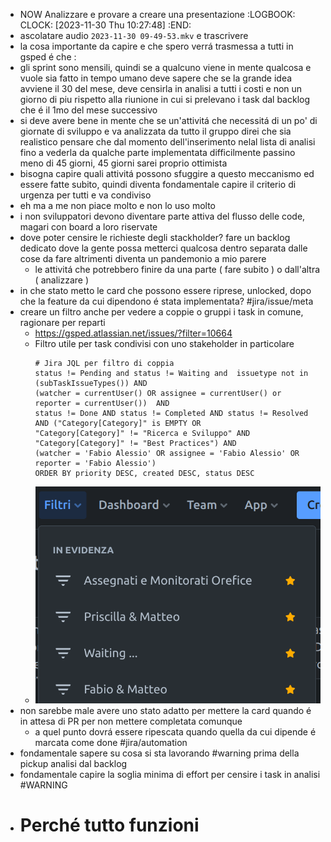 - NOW Analizzare e provare a creare una presentazione
  :LOGBOOK:
  CLOCK: [2023-11-30 Thu 10:27:48]
  :END:
- ascolatare audio `2023-11-30 09-49-53.mkv` e trascrivere
- la cosa importante da capire e che spero verrá trasmessa a tutti in gsped é che :
- gli sprint sono mensili, quindi se a qualcuno viene in mente qualcosa e vuole sia fatto in tempo umano deve sapere che se la grande idea avviene il 30 del mese, deve censirla in analisi a tutti i costi e non un giorno di piu rispetto alla riunione in cui si prelevano i task dal backlog che é il 1mo del mese successivo
- si deve avere bene in mente che se un'attivitá che necessitá di un po' di giornate di sviluppo e va analizzata da tutto il gruppo direi che sia realistico pensare che dal momento dell'inserimento nelal lista di analisi fino a vederla da qualche parte implementata difficilmente passino meno di 45 giorni, 45 giorni sarei proprio ottimista
- bisogna capire quali attivitá possono sfuggire a questo meccanismo ed essere fatte subito, quindi diventa fondamentale capire il criterio di urgenza per tutti e va condiviso
- eh ma a me non piace molto e non lo uso molto
- i non sviluppatori devono diventare parte attiva  del flusso delle code, magari con board a loro riservate
- dove poter censire le richieste degli stackholder? fare un backlog dedicato dove la gente possa metterci qualcosa dentro separata dalle cose da fare altrimenti diventa un pandemonio a mio parere
	- le attivitá che potrebbero finire da una parte ( fare subito ) o dall'altra ( analizzare )
- in che stato metto le card che possono essere riprese, unlocked, dopo che la feature da cui dipendono é stata implementata? #jira/issue/meta
- creare un filtro anche per vedere a coppie o gruppi i task in comune, ragionare per reparti
	- https://gsped.atlassian.net/issues/?filter=10664
	- Filtro utile per task condivisi con uno stakeholder in particolare
	  ```
	  # Jira JQL per filtro di coppia
	  status != Pending and status != Waiting and  issuetype not in (subTaskIssueTypes()) AND 
	  (watcher = currentUser() OR assignee = currentUser() or reporter = currentUser())  AND 
	  status != Done AND status != Completed AND status != Resolved AND ("Category[Category]" is EMPTY OR 
	  "Category[Category]" != "Ricerca e Sviluppo" AND "Category[Category]" != "Best Practices") AND 
	  (watcher = 'Fabio Alessio' OR assignee = 'Fabio Alessio' OR reporter = 'Fabio Alessio')  
	  ORDER BY priority DESC, created DESC, status DESC
	  ```
	- ![image.png](../assets/image_1701338305597_0.png)
- non sarebbe male avere uno stato adatto per mettere la card quando é in attesa di PR per non mettere completata comunque
	- a quel punto dovrá essere ripescata quando quella da cui dipende é marcata come done #jira/automation
- fondamentale sapere su cosa si sta lavorando #warning prima della pickup analisi dal backlog
- fondamentale capire la soglia minima di effort per censire i task in analisi #WARNING
- # Perché tutto funzioni
